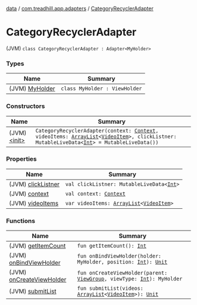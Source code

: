 [data](../../index.md) / [com.treadhill.app.adapters](../index.md) / [CategoryRecyclerAdapter](./index.md)

# CategoryRecyclerAdapter

(JVM) `class CategoryRecyclerAdapter : Adapter<MyHolder>`

### Types

| Name | Summary |
|---|---|
| (JVM) [MyHolder](-my-holder/index.md) | `class MyHolder : ViewHolder` |

### Constructors

| Name | Summary |
|---|---|
| (JVM) [&lt;init&gt;](-init-.md) | `CategoryRecyclerAdapter(context: `[`Context`](https://developer.android.com/reference/android/content/Context.html)`, videoItems: `[`ArrayList`](https://kotlinlang.org/api/latest/jvm/stdlib/kotlin.collections/-array-list/index.html)`<`[`VideoItem`](../../com.treadhill.app.data-types/-video-item/index.md)`>, clickListner: MutableLiveData<`[`Int`](https://kotlinlang.org/api/latest/jvm/stdlib/kotlin/-int/index.html)`> = MutableLiveData())` |

### Properties

| Name | Summary |
|---|---|
| (JVM) [clickListner](click-listner.md) | `val clickListner: MutableLiveData<`[`Int`](https://kotlinlang.org/api/latest/jvm/stdlib/kotlin/-int/index.html)`>` |
| (JVM) [context](context.md) | `val context: `[`Context`](https://developer.android.com/reference/android/content/Context.html) |
| (JVM) [videoItems](video-items.md) | `var videoItems: `[`ArrayList`](https://kotlinlang.org/api/latest/jvm/stdlib/kotlin.collections/-array-list/index.html)`<`[`VideoItem`](../../com.treadhill.app.data-types/-video-item/index.md)`>` |

### Functions

| Name | Summary |
|---|---|
| (JVM) [getItemCount](get-item-count.md) | `fun getItemCount(): `[`Int`](https://kotlinlang.org/api/latest/jvm/stdlib/kotlin/-int/index.html) |
| (JVM) [onBindViewHolder](on-bind-view-holder.md) | `fun onBindViewHolder(holder: MyHolder, position: `[`Int`](https://kotlinlang.org/api/latest/jvm/stdlib/kotlin/-int/index.html)`): `[`Unit`](https://kotlinlang.org/api/latest/jvm/stdlib/kotlin/-unit/index.html) |
| (JVM) [onCreateViewHolder](on-create-view-holder.md) | `fun onCreateViewHolder(parent: `[`ViewGroup`](https://developer.android.com/reference/android/view/ViewGroup.html)`, viewType: `[`Int`](https://kotlinlang.org/api/latest/jvm/stdlib/kotlin/-int/index.html)`): MyHolder` |
| (JVM) [submitList](submit-list.md) | `fun submitList(videos: `[`ArrayList`](https://kotlinlang.org/api/latest/jvm/stdlib/kotlin.collections/-array-list/index.html)`<`[`VideoItem`](../../com.treadhill.app.data-types/-video-item/index.md)`>): `[`Unit`](https://kotlinlang.org/api/latest/jvm/stdlib/kotlin/-unit/index.html) |
